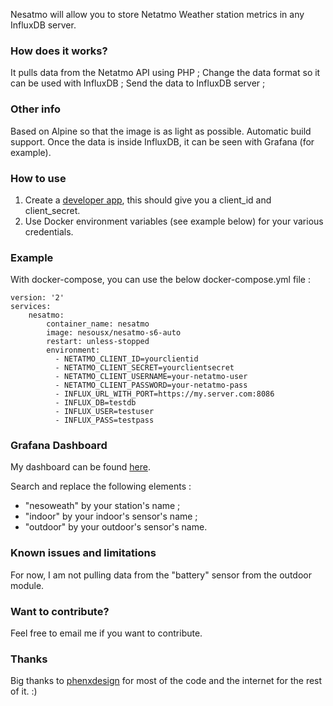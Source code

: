 Nesatmo will allow you to store Netatmo Weather station metrics in any InfluxDB server.

### How does it works?

It pulls data from the Netatmo API using PHP ;
Change the data format so it can be used with InfluxDB ;
Send the data to InfluxDB server ;

### Other info

Based on Alpine so that the image is as light as possible.
Automatic build support.
Once the data is inside InfluxDB, it can be seen with Grafana (for example).

### How to use

1. Create a [developer app](https://dev.netatmo.com/myaccount/createanapp), this should give you a client_id and client_secret.
2. Use Docker environment variables (see example below) for your various credentials.

### Example

With docker-compose, you can use the below docker-compose.yml file :

```
version: '2'
services:
    nesatmo:
        container_name: nesatmo
        image: nesousx/nesatmo-s6-auto
        restart: unless-stopped
        environment:
          - NETATMO_CLIENT_ID=yourclientid
          - NETATMO_CLIENT_SECRET=yourclientsecret
          - NETATMO_CLIENT_USERNAME=your-netatmo-user
          - NETATMO_CLIENT_PASSWORD=your-netatmo-pass
          - INFLUX_URL_WITH_PORT=https://my.server.com:8086
          - INFLUX_DB=testdb
          - INFLUX_USER=testuser
          - INFLUX_PASS=testpass
```

### Grafana Dashboard

My dashboard can be found [here](https://gist.github.com/Nesousx/3941d33ee6c2282c29fa70e69c54fb1f).

Search and replace the following elements :

* "nesoweath" by your station's name ;
* "indoor" by your indoor's sensor's name ;
* "outdoor" by your outdoor's sensor's name.

### Known issues and limitations

For now, I am not pulling data from the "battery" sensor from the outdoor module.

### Want to contribute?

Feel free to email me if you want to contribute.

### Thanks

Big thanks to [phenxdesign](https://twitter.com/phenxdesign) for most of the code and the internet for the rest of it. :)
